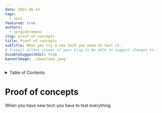 ```yaml
---
date: 2022-06-24
tags:
  - test
featured: true
authors:
  - sergiohromano
slug: proof-of-concepts
title: Proof of concepts
subTitle: When you try a new tech you need to test it.
# Truegit allows viewer of your blog to be able to suggest changes to it. To disable that, use this flag.
disableSuggestEdit: true
bannerImage: ./download.jpeg
---
```


<!-- TABLE OF CONTENTS -->
<details>
  <summary>Table of Contents</summary>
  <ol>
    <li>
      <a href="#proof of concepts">Proof of concepts</a>
    </li>
  </ol>
</details>

# Proof of concepts

When you have new tech you have to test everything
